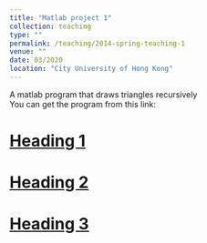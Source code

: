 ```yaml
---
title: "Matlab project 1"
collection: teaching
type: ""
permalink: /teaching/2014-spring-teaching-1
venue: ""
date: 03/2020
location: "City University of Hong Kong"
---
```


A matlab program that draws triangles recursively<br> 
You can get the program from this link: <a href="">

Heading 1
======

Heading 2
======

Heading 3
======
